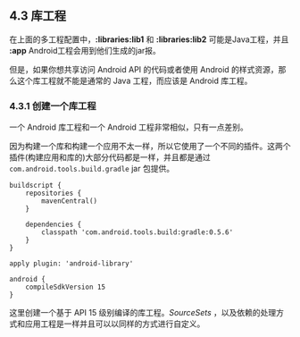 ## 4.3 库工程

在上面的多工程配置中，**:libraries:lib1** 和 **:libraries:lib2** 可能是Java工程，并且 **:app** Android工程会用到他们生成的jar报。

但是，如果你想共享访问 Android API 的代码或者使用 Android 的样式资源，那么这个库工程就不能是通常的 Java 工程，而应该是 Android 库工程。

### 4.3.1 创建一个库工程

一个 Android 库工程和一个 Android 工程非常相似，只有一点差别。

因为构建一个库和构建一个应用不太一样，所以它使用了一个不同的插件。这两个插件(构建应用和库的)大部分代码都是一样，并且都是通过 `com.android.tools.build.gradle` jar 包提供。

    buildscript {
        repositories {
            mavenCentral()
        }
    
        dependencies {
            classpath 'com.android.tools.build:gradle:0.5.6'
        }
    }
    
    apply plugin: 'android-library'
    
    android {
        compileSdkVersion 15
    }
    
这里创建一个基于 API 15 级别编译的库工程。*SourceSets* ，以及依赖的处理方式和应用工程是一样并且可以以同样的方式进行自定义。
